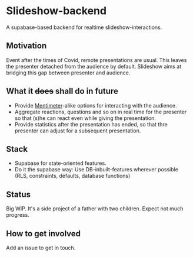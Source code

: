 # Slideshow-backend

A supabase-based backend for realtime slideshow-interactions.

## Motivation

Event after the times of Covid, remote presentations are usual. This leaves the presenter detached from the audience by default.
Slideshow aims at bridging this gap between presenter and audience.

## What it ~~does~~ shall do in future

- Provide [Mentimeter](https://www.mentimeter.com/)-alike options for interacting with the audience.
- Aggregate reactions, questions and so on in real time for the presenter so that (s)he can react even while giving the presentation.
- Provide statistics after the presentation has ended, so that thre presenter can adjust for a subsequent presentation.

## Stack

- Supabase for state-oriented features.
- Do it the supabase way: Use DB-inbuilt-features wherever possible (RLS, constraints, defaults, database functions)

## Status

Big WIP. It's a side project of a father with two children. Expect not much progress.

## How to get involved

Add an issue to get in touch.

